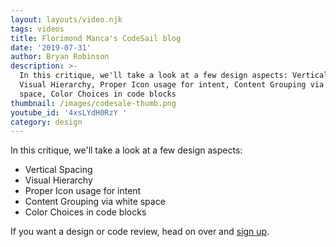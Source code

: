 ```yaml
---
layout: layouts/video.njk
tags: videos
title: Florimond Manca's CodeSail blog
date: '2019-07-31'
author: Bryan Robinson
description: >-
  In this critique, we'll take a look at a few design aspects: Vertical Spacing,
  Visual Hierarchy, Proper Icon usage for intent, Content Grouping via white
  space, Color Choices in code blocks
thumbnail: /images/codesale-thumb.png
youtube_id: '4xsLYdH0RzY '
category: design
---
```

In this critique, we'll take a look at a few design aspects:

* Vertical Spacing
* Visual Hierarchy
* Proper Icon usage for intent
* Content Grouping via white space
* Color Choices in code blocks

If you want a design or code review, head on over and [sign up](/sign-up).
